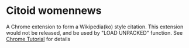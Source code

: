 # Citoid womennews

A Chrome extension to form a Wikipedia(ko) style citation.
This extension would not be released, and be used by "LOAD UNPACKED" function. See [Chrome Tutorial](https://developer.chrome.com/extensions/getstarted) for details
